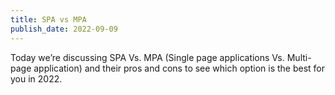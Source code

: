 ```yaml
---
title: SPA vs MPA
publish_date: 2022-09-09
---
```


Today we’re discussing SPA Vs. MPA (Single page applications Vs. Multi-page application) and their pros and cons to see which option is the best for you in 2022.
